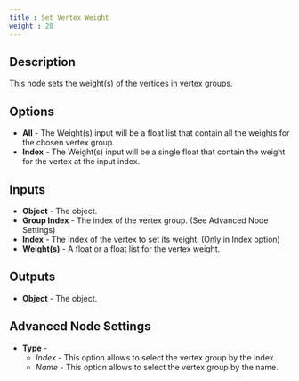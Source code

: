 ```yaml
---
title : Set Vertex Weight
weight : 20
---
```


## Description

This node sets the weight(s) of the vertices in vertex groups.

## Options

- **All** - The Weight(s) input will be a float list that contain all the
    weights for the chosen vertex group.
- **Index** - The Weight(s) input will be a single float that contain the
    weight for the vertex at the input index.

## Inputs

- **Object** - The object.
- **Group Index** - The index of the vertex group. (See Advanced Node
    Settings)
- **Index** - The Index of the vertex to set its weight. (Only in
    Index option)
- **Weight(s)** - A float or a float list for the vertex weight.

## Outputs

- **Object** - The object.

## Advanced Node Settings

- **Type** -
    - *Index* - This option allows to select the vertex group by the index.
    - *Name* - This option allows to select the vertex group by the name.
